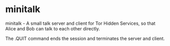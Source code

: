 # minitalk
minitalk - A small talk server and client for Tor Hidden Services, so that Alice and Bob can talk to each other directly.

The .QUIT command ends the session and terminates the server and client.
